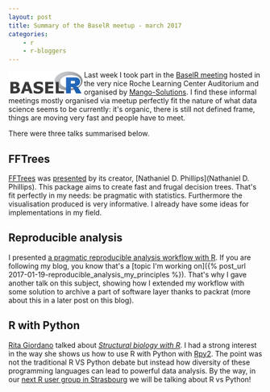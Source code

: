 ```yaml
---
layout: post
title: Summary of the BaselR meetup - march 2017
categories: 
    - r 
    - r-bloggers 
---
```


<a href="http://www.baselr.org"><img src="/assets/baselr-logo.png" alt="article_cover" style="float:left;width:150px"></a>

Last week I took part in the [BaselR meeting](http://www.baselr.org) hosted in the very nice Roche Learning Center Auditorium and organised by [Mango-Solutions](http://www.mango-solutions.com/wp/). 
I find these informal meetings mostly organised via meetup perfectly fit the nature of what data science seems to be currently: it's organic, there is still not defined frame, things are moving very fast and people have to meet.

There were three talks summarised below.

## FFTrees

[FFTrees](https://github.com/ndphillips/FFTrees) was [presented](https://ndphillips.github.io/BaselR/#1) by its creator, [Nathaniel D. Phillips](Nathaniel D. Phillips). This package aims to create fast and frugal decision trees. That's fit perfectly in my needs: be pragmatic with statistics. Furthermore the visualisation produced is very informative. I already have some ideas for implementations in my field.

## Reproducible analysis

I presented [a pragmatic reproducible analysis workflow with R](http://www.baselr.org/presentations/2017/03/BaselR_-_Reproducible_analysis_-_Joris_Muller_-_20170307.pdf). If you are following my blog, you know that's a [topic I'm working on]({% post_url 2017-01-19-reproducible_analysis_my_principles %}). That's why I gave another talk on this subject, showing how I extended my workflow with some solution to archive a part of software layer thanks to packrat (more about this in a later post on this blog).

## R with Python

[Rita Giordano](https://www.linkedin.com/in/ritagiordano/) talked about [*Structural biology with R*](http://www.baselr.org/presentations/2017/03/BaselR_-_Structural_Biology_with_R_-_Rita_Giordano_-_20170307.pdf). I had a strong interest in the way she shows us how to use R with Python with [Rpy2](https://rpy2.bitbucket.io/). The point was not the traditional R VS Python debate but instead how diversity of these programming languages can lead to powerful data analysis. By the way, in our [next R user group in Strasbourg](http://www.baselr.org/presentations/2017/03/BaselR_-_Structural_Biology_with_R_-_Rita_Giordano_-_20170307.pdf) we will be talking about R vs Python!

